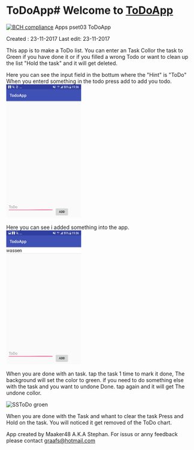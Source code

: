 # ToDoApp# Welcome to [ToDoApp](https://github.com/maaker48/ToDoApp)
[![BCH compliance](https://bettercodehub.com/edge/badge/maaker48/ToDoApp?branch=master)](https://bettercodehub.com/)
Apps pset03 ToDoApp

Created : 23-11-2017
Last edit: 23-11-2017

This app is to make a ToDo list.
You can enter an Task
Collor the task to Green if you have done it
or if you filled a wrong Todo or want to clean up the list "Hold the task" and it will get deleted.


Here you can see the input field in the bottum where the "Hint" is "ToDo"
When you enterd something in the todo press add to add you todo.  
<img src="https://github.com/maaker48/ToDoApp/blob/master/doc/todoleeg.jpeg" alt="SSToDo leegt" width="200px">


Here you can see i added something into the app.  
<img src="https://github.com/maaker48/ToDoApp/blob/master/doc/todoinput.jpeg" alt="SSToDo input" width="200px">

When you are done with an task. tap the task 1 time to mark it done, The background will set the color to green.
if you need to do something else with the task and you want to undone Done. tap again and it will get The undone collor.  

<img src="https://github.com/maaker48/ToDoApp/blob/master/doc/todogroen" alt="SSToDo groen" width="200px">

When you are done with the Task and whant to clear the task Press and Hold on the task.
You will noticed it get removed of the ToDo chart.

App created by Maaker48 A.K.A Stephan.
For issus or anny feedback please contact
graafs@hotmail.com
